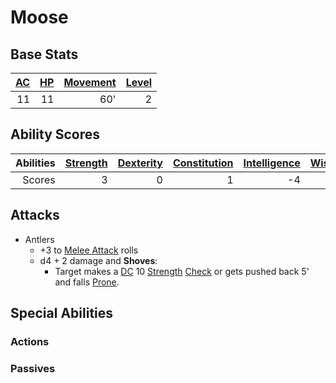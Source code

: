 # Moose

## Base Stats

| [AC](../../../Player%20Characters/Derived%20Statistics/Armor%20Class.md) | [HP](../../../Player%20Characters/Derived%20Statistics/Health%20Points.md) | [Movement](../../../Game%20Procedures/Movement.md) | [Level](../../../Player%20Characters/Derived%20Statistics/Level.md) |
| -----------------------------------------------------------------------: | -------------------------------------------------------------------------: | -------------------------------------------------: | ------------------------------------------------------------------: |
|                                                                       11 |                                                                         11 |                                                60' |                                                                   2 |

## Ability Scores

| Abilities | [Strength](../../../Player%20Characters/Chosen%20Statistics/Strength.md) | [Dexterity](../../../Player%20Characters/Chosen%20Statistics/Dexterity.md) | [Constitution](../../../Player%20Characters/Chosen%20Statistics/Constitution.md) | [Intelligence](../../../Player%20Characters/Chosen%20Statistics/Intelligence.md) | [Wisdom](../../../Player%20Characters/Chosen%20Statistics/Wisdom.md)<br> | [Charisma](../../../Player%20Characters/Chosen%20Statistics/Charisma.md)<br> |
| --------: | -----------------------------------------------------------------------: | -------------------------------------------------------------------------: | -------------------------------------------------------------------------------: | -------------------------------------------------------------------------------: | -----------------------------------------------------------------------: | ---------------------------------------------------------------------------: |
|    Scores |                                                                        3 |                                                                          0 |                                                                                1 |                                                                               -4 |                                                                        0 |                                                                           -2 |

## Attacks

- Antlers
	- +3 to [Melee Attack](../../../Game%20Procedures/Melee%20Attack.md) rolls
	- d4 + 2 damage and **Shoves**:
		- Target makes a [DC](../../../Game%20Procedures/DC.md) 10 [Strength](../../../Player%20Characters/Chosen%20Statistics/Strength.md) [Check](../../../Game%20Procedures/Check.md) or gets pushed back 5' and falls [Prone](../../../Conditions/Prone.md).

## Special Abilities

### Actions

### Passives
